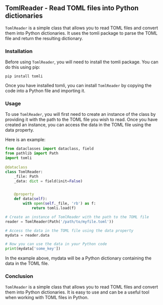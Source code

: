 ## TomlReader - Read TOML files into Python dictionaries

`TomlReader` is a simple class that allows you to read TOML files and convert them into Python dictionaries. It uses the tomli package to parse the TOML file and return the resulting dictionary.

### Installation
Before using `TomlReader`, you will need to install the tomli package. You can do this using pip:
```
pip install tomli
```

Once you have installed tomli, you can install `TomlReader` by copying the code into a Python file and importing it.

### Usage
To use `TomlReader`, you will first need to create an instance of the class by providing it with the path to the TOML file you wish to read. Once you have created an instance, you can access the data in the TOML file using the data property.

Here is an example:

``` py title="toml_reader.py"
from dataclasses import dataclass, field
from pathlib import Path
import tomli
    
@dataclass
class TomlReader:
    _file: Path
    _data: dict = field(init=False)


    @property
    def data(self):
        with open(self._file, 'rb') as f:
            return tomli.load(f)

# Create an instance of TomlReader with the path to the TOML file
reader = TomlReader(Path('/path/to/myfile.toml'))

# Access the data in the TOML file using the data property
mydata = reader.data

# Now you can use the data in your Python code
print(mydata['some_key'])
```

In the example above, mydata will be a Python dictionary containing the data in the TOML file.

### Conclusion
`TomlReader` is a simple class that allows you to read TOML files and convert them into Python dictionaries. It is easy to use and can be a useful tool when working with TOML files in Python.